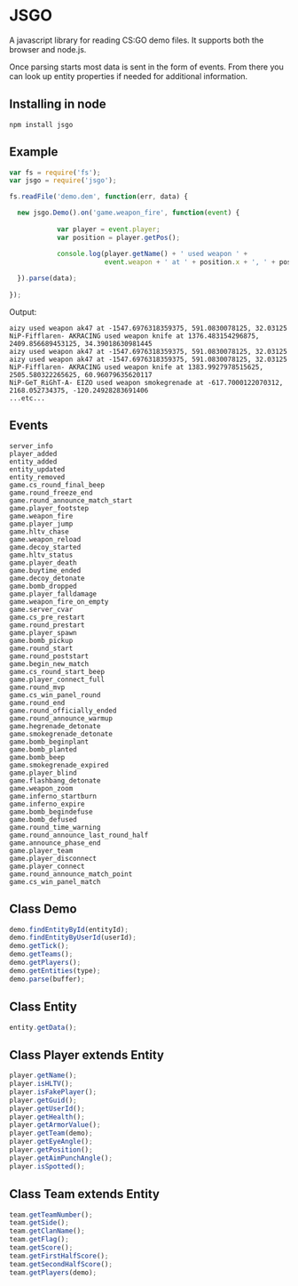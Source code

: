 JSGO
====

A javascript library for reading CS:GO demo files. It supports both the browser and node.js.

Once parsing starts most data is sent in the form of events. From there you can look up entity properties if needed for additional information.

Installing in node
---------
```npm install jsgo```

Example
------

```javascript
var fs = require('fs');
var jsgo = require('jsgo');

fs.readFile('demo.dem', function(err, data) {

  new jsgo.Demo().on('game.weapon_fire', function(event) {
    
            var player = event.player;
            var position = player.getPos();

            console.log(player.getName() + ' used weapon ' +
            			event.weapon + ' at ' + position.x + ', ' + position.y + ', ' + position.z);
  
  }).parse(data);
  
});
```

Output:

```
aizy used weapon ak47 at -1547.6976318359375, 591.0830078125, 32.03125
NiP-Fifflaren- AKRACING used weapon knife at 1376.483154296875, 2409.856689453125, 34.39018630981445
aizy used weapon ak47 at -1547.6976318359375, 591.0830078125, 32.03125
aizy used weapon ak47 at -1547.6976318359375, 591.0830078125, 32.03125
NiP-Fifflaren- AKRACING used weapon knife at 1383.9927978515625, 2505.580322265625, 60.96079635620117
NiP-GeT_RiGhT-A- EIZO used weapon smokegrenade at -617.7000122070312, 2168.052734375, -120.24928283691406
...etc...
```

Events
-----
```demo_header
server_info
player_added
entity_added
entity_updated
entity_removed
game.cs_round_final_beep
game.round_freeze_end
game.round_announce_match_start
game.player_footstep
game.weapon_fire
game.player_jump
game.hltv_chase
game.weapon_reload
game.decoy_started
game.hltv_status
game.player_death
game.buytime_ended
game.decoy_detonate
game.bomb_dropped
game.player_falldamage
game.weapon_fire_on_empty
game.server_cvar
game.cs_pre_restart
game.round_prestart
game.player_spawn
game.bomb_pickup
game.round_start
game.round_poststart
game.begin_new_match
game.cs_round_start_beep
game.player_connect_full
game.round_mvp
game.cs_win_panel_round
game.round_end
game.round_officially_ended
game.round_announce_warmup
game.hegrenade_detonate
game.smokegrenade_detonate
game.bomb_beginplant
game.bomb_planted
game.bomb_beep
game.smokegrenade_expired
game.player_blind
game.flashbang_detonate
game.weapon_zoom
game.inferno_startburn
game.inferno_expire
game.bomb_begindefuse
game.bomb_defused
game.round_time_warning
game.round_announce_last_round_half
game.announce_phase_end
game.player_team
game.player_disconnect
game.player_connect
game.round_announce_match_point
game.cs_win_panel_match
```

Class Demo
-------------
```javascript
demo.findEntityById(entityId);
demo.findEntityByUserId(userId);
demo.getTick();
demo.getTeams();
demo.getPlayers();
demo.getEntities(type);
demo.parse(buffer);
```

Class Entity
------------
```javascript
entity.getData();
```

Class Player extends Entity
------------
```javascript
player.getName();
player.isHLTV();
player.isFakePlayer();
player.getGuid();
player.getUserId();
player.getHealth();
player.getArmorValue();
player.getTeam(demo);
player.getEyeAngle();
player.getPosition();
player.getAimPunchAngle();
player.isSpotted();
```

Class Team extends Entity
------------
```javascript
team.getTeamNumber();
team.getSide();
team.getClanName();
team.getFlag();
team.getScore();
team.getFirstHalfScore();
team.getSecondHalfScore();
team.getPlayers(demo);
```

